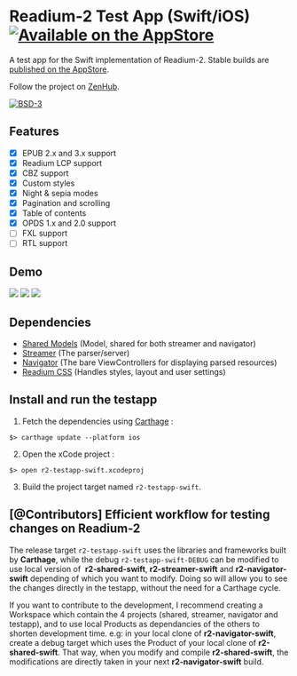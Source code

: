 


# Readium-2 Test App (Swift/iOS) [![Available on the AppStore](https://devimages-cdn.apple.com/app-store/marketing/guidelines/images/badge-download-on-the-app-store.svg)](https://itunes.apple.com/us/app/r2-reader/id1363963230)

A test app for the Swift implementation of Readium-2. Stable builds are [published on the AppStore](https://itunes.apple.com/us/app/r2-reader/id1363963230).

Follow the project on [ZenHub](https://app.zenhub.com/workspace/o/readium/r2-testapp-swift/boards).

[![BSD-3](https://img.shields.io/badge/License-BSD--3-brightgreen.svg)](https://opensource.org/licenses/BSD-3-Clause)

## Features

- [x] EPUB 2.x and 3.x support
- [x] Readium LCP support
- [x] CBZ support
- [x] Custom styles
- [x] Night & sepia modes
- [x] Pagination and scrolling
- [x] Table of contents
- [x] OPDS 1.x and 2.0 support
- [ ] FXL support
- [ ] RTL support

## Demo

![](https://media.giphy.com/media/hAttjic8neYp2/giphy.gif) ![](https://media.giphy.com/media/13ivNbjbbUT41a/giphy.gif) ![](https://media.giphy.com/media/l378cRkMNuKx2AOAw/giphy.gif)

## Dependencies

- [Shared Models](https://github.com/readium/r2-shared-swift) (Model, shared for both streamer and navigator)
- [Streamer](https://github.com/readium/r2-streamer-swift) (The parser/server)
- [Navigator](https://github.com/readium/r2-navigator-swift) (The bare ViewControllers for displaying parsed resources)
- [Readium CSS](https://github.com/readium/readium-css) (Handles styles, layout and user settings)

## Install and run the testapp

1) Fetch the dependencies using [Carthage](https://github.com/Carthage/Carthage) : 

`$> carthage update --platform ios`

2) Open the xCode project :

`$> open r2-testapp-swift.xcodeproj`

3) Build the project target named `r2-testapp-swift`.

## [@Contributors] Efficient workflow for testing changes on Readium-2

The release target `r2-testapp-swift` uses the libraries and frameworks built by **Carthage**, while the debug `r2-testapp-swift-DEBUG` can be modified to use local version of  **r2-shared-swift**, **r2-streamer-swift** and **r2-navigator-swift** depending of which you want to modify. Doing so will allow you to see the changes directly in the testapp, without the need for a Carthage cycle.

If you want to contribute to the development, I recommend creating a Workspace which contain the 4 projects (shared, streamer, navigator and testapp), and to use local Products as dependancies of the others to shorten development time.
e.g: in your local clone of **r2-navigator-swift**, create a debug target which uses the Product of your local clone of **r2-shared-swift**. That way, when you modify and compile **r2-shared-swift**, the modifications are directly taken in your next **r2-navigator-swift** build.

